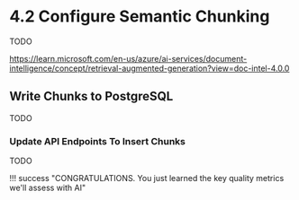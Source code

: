 # 4.2 Configure Semantic Chunking

TODO

https://learn.microsoft.com/en-us/azure/ai-services/document-intelligence/concept/retrieval-augmented-generation?view=doc-intel-4.0.0

## Write Chunks to PostgreSQL

TODO

### Update API Endpoints To Insert Chunks

TODO

!!! success "CONGRATULATIONS. You just learned the key quality metrics we'll assess with AI"
